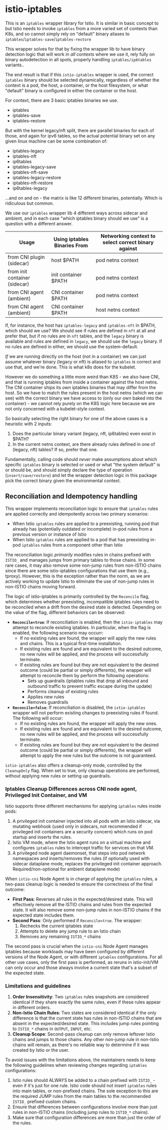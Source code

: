 # istio-iptables

This is an `iptables` wrapper library for Istio. It is similar in basic concept to [](https://github.com/kubernetes-sigs/iptables-wrappers) but Istio needs to invoke `iptables` from a more varied set of contexts than K8s, and so cannot simply rely on "default" binary aliases to `iptables`/`iptables-save`/`iptables-restore`

This wrapper solves for that by fixing the wrapper lib to have binary detection logic that will work in *all* contexts where we use it, rely fully on binary autodetection in all spots, properly handling `iptables/ip6tables` variants..

The end result is that if this `istio-iptables` wrapper is used, the correct `iptables` binary should be selected dynamically, regardless of whether the context is a pod, the host, a container, or the host filesystem, or what "default" binary is configured in either the container or the host.

For context, there are 3 basic iptables binaries we use.

- iptables
- iptables-save
- iptables-restore

But with the kernel legacy/nft split, there are parallel binaries for each of those, and again for ipv6 tables, so the actual potential binary set on any given linux machine can be some combination of:

- iptables-legacy
- iptables-nft
- ip6tables
- iptables-legacy-save
- iptables-nft-save
- iptables-legacy-restore
- iptables-nft-restore
- ip6tables-legacy

...and on and on - the matrix is like 12 different binaries, potentially. Which is ridiculous but common.

We use our `iptables` wrapper lib 4 different ways across sidecar and ambient, and in each case "which iptables binary should we use" is a question with a different answer.

| Usage | Using iptables Binaries From | Networking context to select correct binary against |
| ------------- | ------------- | ------------- |
| from CNI plugin (sidecar) | host $PATH  | pod netns context |
| from init container  (sidecar) | init container $PATH  | pod netns context |
| from CNI agent (ambient) | CNI container $PATH  | pod netns context |
| from CNI agent (ambient) | CNI container $PATH  | host netns context |

If, for instance, the host has `iptables-legacy` and `iptables-nft` in $PATH, which should we use? We should see if rules are defined in `nft` at all and prefer that, but if no rules are in `nft` tables, and the `legacy` binary is available and rules are defined in `legacy`, we should use the `legacy` binary. If no rules are defined in either, we should use the system-default.

_If_ we are running directly on the host (not in a container) we can just assume whatever binary (legacy or nft) is aliased to `iptables` is correct and use that, and we're done. This is what k8s does for the kubelet.

However we do something a little more weird than K8S - we also have CNI, and that is running iptables from inside a container against the host netns. The CNI container ships its _own_ iptables binaries that may differ from the host. So we have to match the rules present in the host netns (which we can see) with the correct binary we have access to (only our own baked into the container) - we cannot rely purely on the K8S logic here because we are not only concerned with a kubelet-style context.

So basically selecting the right binary for one of the above cases is a heuristic with 2 inputs:

1. Does the particular binary variant (legacy, nft, ip6tables) even exist in $PATH?
1. In the current netns context, are there already rules defined in one of (legacy, nft) tables? If so, prefer that one.

Fundamentally, calling code should _never_ make assumptions about which specific `iptables` binary is selected or used or what "the system default" is or should be, and should simply declare the type of operation (`insert/save/restore`) and let the wrapper detection logic in this package pick the correct binary given the environmental context.

## Reconciliation and Idempotency handling

This wrapper implements reconciliation logic to ensure that `iptables` rules are applied correctly and idempotently across two primary scenarios:

- When Istio `iptables` rules are applied to a preexisting, running pod that already has (potentially outdated or incomplete) in-pod rules from a previous version or instance of Istio
- When Istio `iptables` rules are applied to a pod that has preexisting in-pod `iptables` rules from a component other than Istio

The reconciliation logic _primarily_ modifies rules in chains prefixed with `ISTIO_` and manages jumps from primary tables to those chains. In some rare cases, it may also remove some non-jump rules from non-ISTIO chains since there are some istio-iptables configurations that use them (e.g., tproxy). However, this is the exception rather than the norm, as we are actively working to update Istio to eliminate the use of non-jump rules in non-ISTIO chains moving forward.

The logic of istio-iptables is primarily controlled by the `Reconcile` flag, which determines whether preexisting, incompatible iptables rules need to be reconciled when a drift from the desired state is detected.
Depending on the value of the flag, different behaviors can be observed:
- **`Reconcile=true`**: If reconciliation is enabled, then the `istio-iptables` may attempt to reconcile existing iptables. In particular, when the flag is enabled, the following scenario may occurr:
  - If no existing rules are found, the wrapper will apply the new rules and chains. This is a typical first-time installation.
  - If existing rules are found and are equivalent to the desired outcome, no new rules will be applied, and the process will successfully terminate.
  - If existing rules are found but they are not equivalent to the desired outcome (could be partial or simply differents), the wrapper will attempt to reconcile them by perform the following operations:
    - Sets up guardrails (iptables rules that drop all inbound and outbound traffic to prevent traffic escape during the update)
    - Performs cleanup of existing rules
    - Applies new rules
    - Removes guardrails
- **`Reconcile=false`**: If reconciliation is disabled, the `istio-iptables` wrapper will not perform existing changes to preexisting rules if found. The following will occur:
  - If no existing rules are found, the wrapper will apply the new ones.
  - If existing rules are found and are equivalent to the desired outcome, no new rules will be applied, and the process will successfully terminate.
  - If existing rules are found but they are not equivalent to the desired outcome (could be partial or simply differents), the wrapper will attempt to apply the new rules but the outcome is not guaranteed.

`istio-iptables` also offers a cleanup-only mode, controlled by the `CleanupOnly` flag. When set to true, only cleanup operations are performed, without applying new rules or setting up guardrails.

### Iptables Cleanup Differences across CNI node agent, Privileged Init Container, and VM

Istio supports three different mechanisms for applying `iptables` rules inside pods:
1. A privileged init container injected into all pods with an Istio sidecar, via mutating webhook (used only in sidecars, not recommended if privileged init containers are a security concern) which runs on pod startup and inserts the rules.
1. Istio VM mode, where the Istio agent runs on a virtual machine and configures `iptables` rules to intercept traffic for services on that VM.
1. A privileged node agent daemonset, that steps into pod network namespaces and inserts/removes the rules (if optionally used with sidecar dataplane mode, replaces the privileged init container approach. Required/non-optional for ambient dataplane mode)

When `istio-cni` Node Agent is in charge of applying the `iptables` rules, a two-pass cleanup logic is needed to ensure the correctness of the final outcome:
- **First Pass**: Reverses all rules in the expected/desired state. This will effectively remove all the ISTIO chains and rules from the expected state. It will also remove some non-jump rules in non-ISTIO chains if the expected state includes them.
- **Second Pass**: Only performed if `Reconcile=true`. The wrapper:
  1. Rechecks the current iptables state
  1. Attempts to delete any jump rule to an Istio chain
  1. Removes any remaining `ISTIO_*` chains

The second pass is crucial when the `istio-cni` Node Agent manages iptables because workloads may have been configured by different versions of the Node Agent, or with different `iptables` configurations.
For all other use cases, only the first pass is performed, as reruns in istio-init/VM can only occur and those always involve a current state that's a subset of the expected state.

### Limitations and guidelines

1. **Order Insensitivity**:  Two `iptables` rules snapshots are considered identical if they share exactly the same rules, even if these rules appear in different orders.
1. **Non-Istio Chain Rules**: Two states are considered identical if the only difference is that the current state has rules in non-ISTIO chains that are absent in the expected/desired state. This includes jump rules pointing to `ISTIO_*` chains in `OUTPUT`, `INPUT`, etc.
1. **Cleanup Scope**: Second-pass cleanup can only remove leftover Istio chains and jumps to those chains. Any other non-jump rule in non-Istio chains will remain, as there's no reliable way to determine if it was created by Istio or the user.

To avoid issues with the limitations above, the maintainers needs to keep the following guidelines when reviewing changes regarding `iptables` configurations:
1. Istio rules should ALWAYS be added to a chain prefixed with `ISTIO_` - even if it's just for one rule. Istio code should not insert `iptables` rules into main tables, or non-prefixed chains. The sole exception to this are the required JUMP rules from the main tables to the recommended `ISTIO_` prefixed custom chains.
1. Ensure that differences between configurations involve more than just rules in non-ISTIO chains (including jump rules to `ISTIO_*` chains).
1. Make sure that configuration differences are more than just the order of the rules.
